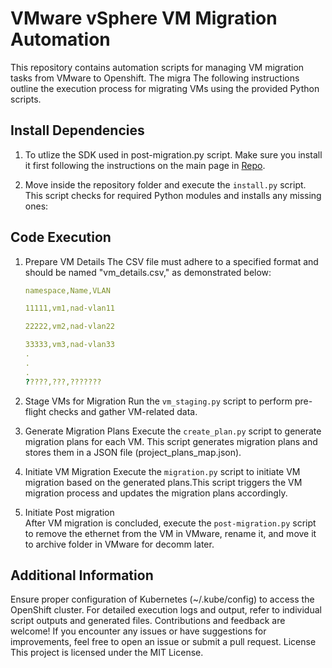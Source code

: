 # VMware vSphere VM Migration Automation
This repository contains automation scripts for managing VM migration tasks from VMware to Openshift. The migra The following instructions outline the execution process for migrating VMs using the provided Python scripts.

## Install Dependencies

1. To utlize the SDK used in post-migration.py script. Make sure you install it first following the instructions on the main page in [Repo](https://github.com/vmware/vsphere-automation-sdk-python).

2. Move inside the repository folder and execute the `install.py` script. This script checks for required Python modules and installs any missing ones:

## Code Execution

1. Prepare VM Details
The CSV file must adhere to a specified format and should be named "vm_details.csv," as demonstrated below:

   ```yaml
   namespace,Name,VLAN

   11111,vm1,nad-vlan11

   22222,vm2,nad-vlan22

   33333,vm3,nad-vlan33
   .
   .
   .
   ?????,???,???????
   ```

1. Stage VMs for Migration
Run the `vm_staging.py` script to perform pre-flight checks and gather VM-related data.


3. Generate Migration Plans
Execute the `create_plan.py` script to generate migration plans for each VM. This script generates migration plans and stores them in a JSON file (project_plans_map.json).


4. Initiate VM Migration
Execute the `migration.py` script to initiate VM migration based on the generated plans.This script triggers the VM migration process and updates the migration plans accordingly.

5.  Initiate Post migration  
After VM migration is concluded, execute the `post-migration.py` script to remove the ethernet from the VM in VMware, rename it, and move it to archive folder in VMware for decomm later.

## Additional Information
Ensure proper configuration of Kubernetes (~/.kube/config) to access the OpenShift cluster.
For detailed execution logs and output, refer to individual script outputs and generated files.
Contributions and feedback are welcome! If you encounter any issues or have suggestions for improvements, feel free to open an issue or submit a pull request.
License
This project is licensed under the MIT License.
